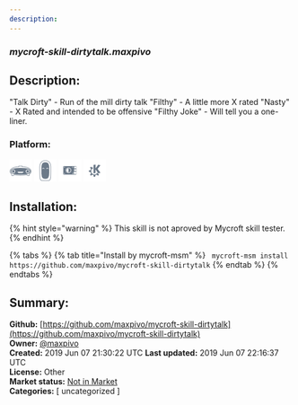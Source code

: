 ```yaml
---
description: 
---
```


### _mycroft-skill-dirtytalk.maxpivo_  
## Description:  

"Talk Dirty" - Run of the mill dirty talk
"Filthy" - A little more X rated
"Nasty" - X Rated and intended to be offensive
"Filthy Joke" - Will tell you a one-liner.
  
  
### Platform:  
 ![Mark I](../.gitbook/assets/mark-1-icon.png)  ![Mark II](../.gitbook/assets/mark-2-icon.png)  ![Picroft](../.gitbook/assets/picroft-icon.png)  ![plasmoid](../.gitbook/assets/kde.png)   
## Installation:  
{% hint style="warning" %}
This skill is not aproved by Mycroft skill tester.
{% endhint %}
    
{% tabs %}
{% tab title="Install by mycroft-msm" %}
``` mycroft-msm install https://github.com/maxpivo/mycroft-skill-dirtytalk```
{% endtab %}
  {% endtabs %}
    
## Summary:  
**Github:** [https://github.com/maxpivo/mycroft-skill-dirtytalk](https://github.com/maxpivo/mycroft-skill-dirtytalk)  
**Owner:** [@maxpivo](https://github.com/maxpivo)  
**Created:** 2019 Jun 07 21:30:22 UTC  **Last updated:** 2019 Jun 07 22:16:37 UTC  
**License:** Other  
**Market status:** [Not in Market](https://market.mycroft.ai/skill/)  
**Categories:** [ uncategorized ]   
